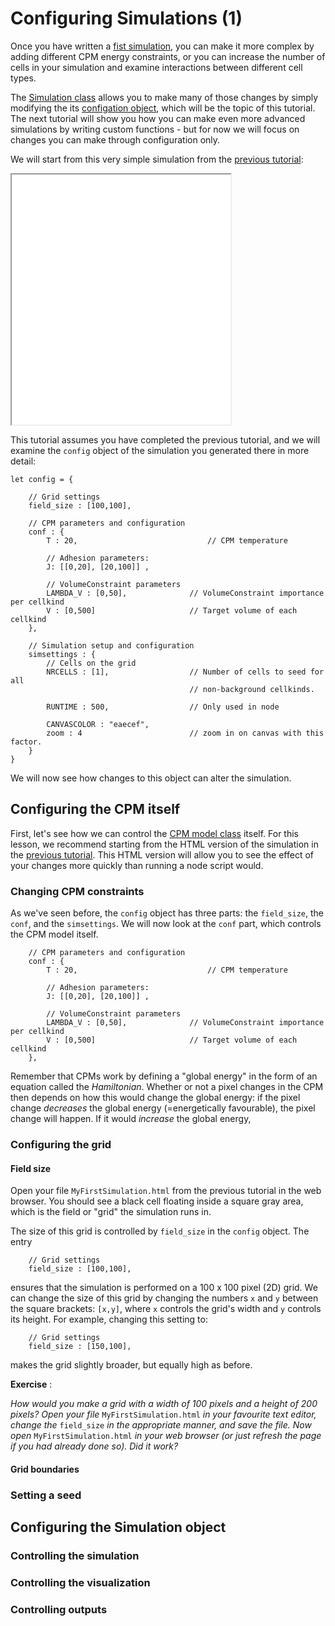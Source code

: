 # Configuring Simulations (1)

Once you have written a [fist simulation](quickstart.html), you can make
it more complex by adding different CPM energy constraints, 
or you can increase the number of cells in your simulation and examine 
interactions between different cell types. 

The [Simulation class](../class/src/simulation/Simulation.js~Simulation.html)
allows you to make many of those changes by simply modifying the its
[configation object](quickstart.html), which will be the topic of this tutorial. 
The next tutorial will show you how you can make even more advanced simulations 
by writing custom functions - but for now we will focus on changes you can make
through configuration only. 

We will start from this very simple simulation from the 
[previous tutorial](quickstart.html):

<div>
<iframe src="./manual/asset/SingleCell.html" width="350px" height="400px"> </iframe>
</div>

This tutorial assumes you have completed the previous tutorial, and we will 
examine the `config` object of the simulation you generated there in more detail:

```$xslt
let config = {

	// Grid settings
	field_size : [100,100],
	
	// CPM parameters and configuration
	conf : {
		T : 20,								// CPM temperature
				
		// Adhesion parameters:
		J: [[0,20], [20,100]] ,
		
		// VolumeConstraint parameters
		LAMBDA_V : [0,50],				// VolumeConstraint importance per cellkind
		V : [0,500]						// Target volume of each cellkind
	},
	
	// Simulation setup and configuration
	simsettings : {
		// Cells on the grid
		NRCELLS : [1],					// Number of cells to seed for all
										// non-background cellkinds.

        RUNTIME : 500,                  // Only used in node

		CANVASCOLOR : "eaecef",
		zoom : 4						// zoom in on canvas with this factor.
	}
}
```

We will now see how changes to this object can alter the simulation. 

## Configuring the CPM itself

First, let's see how we can control the [CPM model class](
../class/src/models/CPM.js~CPM.html) itself. For this lesson,
we recommend starting from the HTML version of the simulation in the 
[previous tutorial](quickstart.html). This HTML version will allow you to
see the effect of your changes more quickly than running a node script would.


### Changing CPM constraints

As we've seen before, the `config` object has three parts: the `field_size`, 
the `conf`, and the `simsettings`. We will now look at the `conf` part, which
controls the CPM model itself.


```$xslt
	// CPM parameters and configuration
	conf : {
		T : 20,								// CPM temperature
				
		// Adhesion parameters:
		J: [[0,20], [20,100]] ,
		
		// VolumeConstraint parameters
		LAMBDA_V : [0,50],				// VolumeConstraint importance per cellkind
		V : [0,500]						// Target volume of each cellkind
	},
```

Remember that CPMs work by defining a "global energy" in the form of an equation
called the *Hamiltonian*. Whether or not a pixel changes in the CPM then depends
on how this would change the global energy: if the pixel change *decreases* the
global energy (=energetically favourable), the pixel change will happen. If it
would *increase* the global energy, 


### Configuring the grid

#### **Field size**

Open your file `MyFirstSimulation.html` from the previous tutorial in the web
browser. You should see a black cell floating inside a square gray area, which
is the field or "grid" the simulation runs in. 

The size of this grid is controlled by `field_size` in the `config` object.
The entry 

```$xslt
	// Grid settings
	field_size : [100,100],
```
ensures that the simulation is performed on a 100 x 100 pixel (2D) grid. We
can change the size of this grid by changing the numbers `x` and `y` between
the square brackets: `[x,y]`, where `x` controls the grid's width and 
`y` controls its height. For example, changing this setting to:

```$xslt
	// Grid settings
	field_size : [150,100],
```

makes the grid slightly broader, but equally high as before.

**Exercise** : 

*How would you make a grid with a width of 100 pixels and a
height of 200 pixels? Open your file* `MyFirstSimulation.html` *in your 
favourite text editor, change the* `field_size` *in the appropriate manner, and
save the file. Now open* `MyFirstSimulation.html` *in your web browser (or just
refresh the page if you had already done so). Did it work?*

#### **Grid boundaries**




### Setting a seed



## Configuring the Simulation object

### Controlling the simulation

### Controlling the visualization

### Controlling outputs
